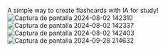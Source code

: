 A simple way to create flashcards with IA for study!
![Captura de pantalla 2024-08-02 142310](https://github.com/user-attachments/assets/4f2b84b2-38aa-4037-bef7-5eb7c9d7d675)
![Captura de pantalla 2024-08-02 142337](https://github.com/user-attachments/assets/30b04873-5529-420e-ae7e-1d2a5a9ca62d)
![Captura de pantalla 2024-08-02 142403](https://github.com/user-attachments/assets/04aef771-3cef-4034-b30e-260d943c7284)
![Captura de pantalla 2024-09-28 214632](https://github.com/user-attachments/assets/223feeb4-e08c-4268-a5af-898a078b2187)

